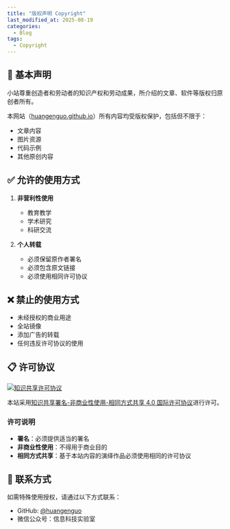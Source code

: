 ```yaml
---
title: "版权声明 Copyright"
last_modified_at: 2025-08-19
categories:
  - Blog
tags:
  - Copyright
---
```


## 📜 基本声明

小站尊重创造者和劳动者的知识产权和劳动成果，所介绍的文章、软件等版权归原创者所有。

本网站（[huangenguo.github.io](https://huangenguo.github.io/)）所有内容均受版权保护，包括但不限于：

- 文章内容
- 图片资源
- 代码示例
- 其他原创内容

## ✅ 允许的使用方式

1. **非营利性使用**
   - 教育教学
   - 学术研究
   - 科研交流

2. **个人转载**
   - 必须保留原作者署名
   - 必须包含原文链接
   - 必须使用相同许可协议

## ❌ 禁止的使用方式

- 未经授权的商业用途
- 全站镜像
- 添加广告的转载
- 任何违反许可协议的使用

## 📋 许可协议

<a rel="license" href="https://creativecommons.org/licenses/by-nc-sa/4.0/deed.zh"><img alt="知识共享许可协议" style="border-width:0" src="https://i.creativecommons.org/l/by-nc-sa/4.0/88x31.png" /></a>

本站采用[知识共享署名-非商业性使用-相同方式共享 4.0 国际许可协议](https://creativecommons.org/licenses/by-nc-sa/4.0/deed.zh)进行许可。

### 许可说明

- **署名**：必须提供适当的署名
- **非商业性使用**：不得用于商业目的
- **相同方式共享**：基于本站内容的演绎作品必须使用相同的许可协议

## 📧 联系方式

如需特殊使用授权，请通过以下方式联系：

- GitHub: [@huangenguo](https://github.com/huangenguo)
- 微信公众号：信息科技实验室
